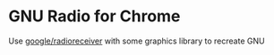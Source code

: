 # GNU Radio for Chrome

Use [google/radioreceiver](https://github.com/google/radioreceiver) with some graphics library to recreate GNU
